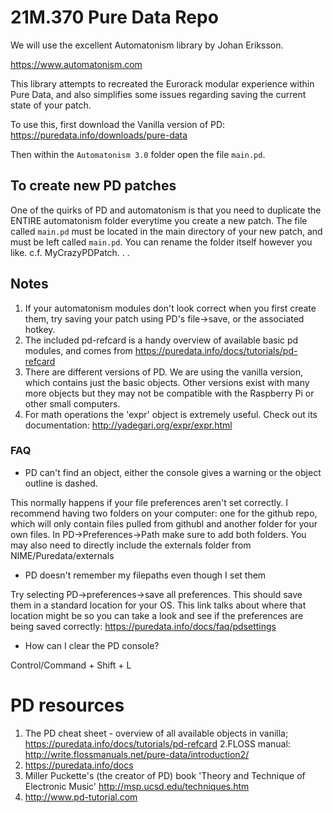 # 21M.370 Pure Data Repo

We will use the excellent Automatonism library by Johan Eriksson. 

https://www.automatonism.com

This library attempts to recreated the Eurorack modular experience within Pure Data, and also simplifies some issues regarding saving the current state of your patch.

To use this, first download the Vanilla version of PD:
https://puredata.info/downloads/pure-data

Then within the `Automatonism 3.0` folder open the file `main.pd`.

## To create new PD patches

One of the quirks of PD and automatonism is that you need to duplicate the ENTIRE automatonism folder everytime you create a new patch. The file called `main.pd` must be located in the main directory of your new patch, and must be left called `main.pd`. You can rename the folder itself however you like. c.f. MyCrazyPDPatch. . . 

## Notes
1. If your automatonism modules don't look correct when you first create them, try saving your patch using PD's file->save, or the associated hotkey.
2. The included pd-refcard is a handy overview of available basic pd modules, and comes from https://puredata.info/docs/tutorials/pd-refcard
3. There are different versions of PD. We are using the vanilla version, which contains just the basic objects. Other versions exist with many more objects but they may not be compatible with the Raspberry Pi or other small computers.
4. For math operations the 'expr' object is extremely useful. Check out its documentation: http://yadegari.org/expr/expr.html

### FAQ
- PD can't find an object, either the console gives a warning or the object outline is dashed.

This normally happens if your file preferences aren't set correctly. I recommend having two folders on your computer: one for the github repo,  which will only contain files pulled from githubl and another folder for your own files. In PD->Preferences->Path make sure to add both folders. You may also need to directly include the externals folder from NIME/Puredata/externals

- PD doesn't remember my filepaths even though I set them

Try selecting PD->preferences->save all preferences. This should save them in a standard location for your OS. This link talks about where that location might be so you can take a look and see if the preferences are being saved correctly:
https://puredata.info/docs/faq/pdsettings


- How can I clear the PD console? 

Control/Command + Shift + L

# PD resources
1. The PD cheat sheet - overview of all available objects in vanilla; https://puredata.info/docs/tutorials/pd-refcard
2.FLOSS manual: http://write.flossmanuals.net/pure-data/introduction2/
3. https://puredata.info/docs
4. Miller Puckette's (the creator of PD) book 'Theory and Technique of Electronic Music' http://msp.ucsd.edu/techniques.htm
5. http://www.pd-tutorial.com
